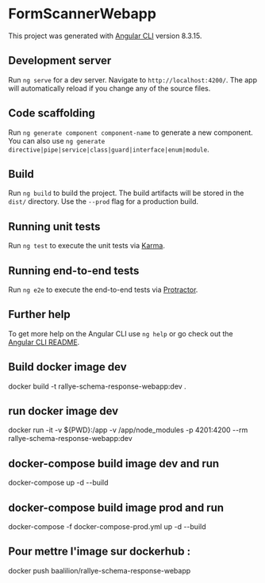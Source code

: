 # FormScannerWebapp

This project was generated with [Angular CLI](https://github.com/angular/angular-cli) version 8.3.15.

## Development server

Run `ng serve` for a dev server. Navigate to `http://localhost:4200/`. The app will automatically reload if you change any of the source files.

## Code scaffolding

Run `ng generate component component-name` to generate a new component. You can also use `ng generate directive|pipe|service|class|guard|interface|enum|module`.

## Build

Run `ng build` to build the project. The build artifacts will be stored in the `dist/` directory. Use the `--prod` flag for a production build.

## Running unit tests

Run `ng test` to execute the unit tests via [Karma](https://karma-runner.github.io).

## Running end-to-end tests

Run `ng e2e` to execute the end-to-end tests via [Protractor](http://www.protractortest.org/).

## Further help

To get more help on the Angular CLI use `ng help` or go check out the [Angular CLI README](https://github.com/angular/angular-cli/blob/master/README.md).


## Build docker image dev
docker build -t rallye-schema-response-webapp:dev .

## run docker image dev
docker run -it -v ${PWD}:/app -v /app/node_modules -p 4201:4200 --rm rallye-schema-response-webapp:dev

## docker-compose build image dev and run
docker-compose up -d --build

## docker-compose build image prod and run
docker-compose -f docker-compose-prod.yml up -d --build

## Pour mettre l'image sur dockerhub :
docker push baalilion/rallye-schema-response-webapp

